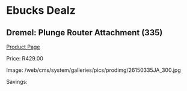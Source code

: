 
# Ebucks Dealz
## Dremel: Plunge Router Attachment (335)
[Product Page](https://www.ebucks.com/web/shop/productSelected.do?prodId=339411498&catId=717342768)

Price: R429.00

Image: /web/cms/system/galleries/pics/prodimg/26150335JA_300.jpg

Savings: 


	